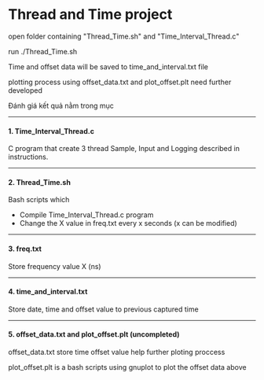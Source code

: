 # Thread and Time project

open folder containing "Thread_Time.sh" and "Time_Interval_Thread.c"

run ./Thread_Time.sh

Time and offset data will be saved to time_and_interval.txt file

plotting process using offset_data.txt and plot_offset.plt need further developed

Đánh giá kết quả nằm trong mục

- - - -
#### 1. Time_Interval_Thread.c ####

C program that create 3 thread Sample, Input and Logging described in instructions.

- - - -
#### 2. Thread_Time.sh ####

Bash scripts which
- Compile Time_Interval_Thread.c program
- Change the X value in freq.txt every x seconds (x can be modified)

- - - -
#### 3. freq.txt ####

Store frequency value X (ns)

- - - -
#### 4. time_and_interval.txt ####

Store date, time and offset value to previous captured time

- - - -
#### 5. offset_data.txt and plot_offset.plt (uncompleted) ####

offset_data.txt store time offset value help further ploting proccess

plot_offset.plt is a bash scripts using gnuplot to plot the offset data above
